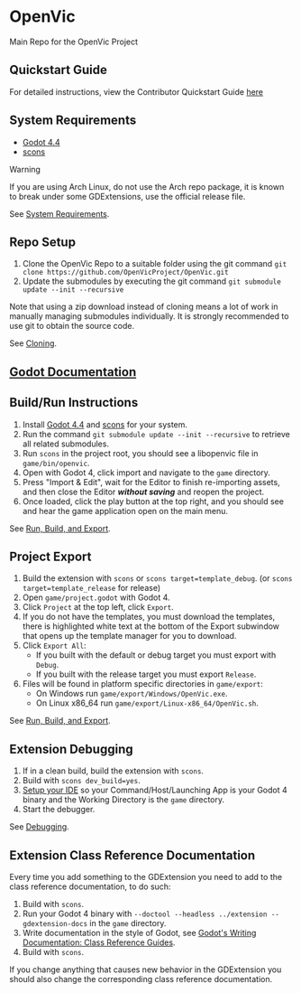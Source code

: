 # OpenVic
Main Repo for the OpenVic Project

## Quickstart Guide
For detailed instructions, view the Contributor Quickstart Guide [here](docs/contribution-quickstart-guide.md)

## System Requirements
* [Godot 4.4](https://github.com/godotengine/godot/releases/tag/4.4-stable)
* [scons](https://scons.org/)

> [!WARNING]
> If you are using Arch Linux, do not use the Arch repo package, it is known to break under some GDExtensions, use the official release file.

See [System Requirements](docs/contribution/system-requirements.md).

## Repo Setup
1. Clone the OpenVic Repo to a suitable folder using the git command `git clone https://github.com/OpenVicProject/OpenVic.git`
2. Update the submodules by executing the git command `git submodule update --init --recursive`

Note that using a zip download instead of cloning means a lot of work in manually managing submodules individually. It is strongly recommended to use git to obtain the source code.

See [Cloning](docs/contribution/cloning.md).

## [Godot Documentation](https://docs.godotengine.org/en/latest/)

## Build/Run Instructions
1. Install [Godot 4.4](https://github.com/godotengine/godot/releases/tag/4.4-stable) and [scons](https://scons.org/) for your system.
2. Run the command `git submodule update --init --recursive` to retrieve all related submodules.
3. Run `scons` in the project root, you should see a libopenvic file in `game/bin/openvic`.
4. Open with Godot 4, click import and navigate to the `game` directory.
5. Press "Import & Edit", wait for the Editor to finish re-importing assets, and then close the Editor ***without saving*** and reopen the project.
6. Once loaded, click the play button at the top right, and you should see and hear the game application open on the main menu.

See [Run, Build, and Export](docs/contribution/run-build-and-export.md).

## Project Export
1. Build the extension with `scons` or `scons target=template_debug`. (or `scons target=template_release` for release)
2. Open `game/project.godot` with Godot 4.
3. Click `Project` at the top left, click `Export`.
4. If you do not have the templates, you must download the templates, there is highlighted white text at the bottom of the Export subwindow that opens up the template manager for you to download.
5. Click `Export All`:
    * If you built with the default or debug target you must export with `Debug`.
    * If you built with the release target you must export `Release`.
6. Files will be found in platform specific directories in `game/export`:
    * On Windows run `game/export/Windows/OpenVic.exe`.
    * On Linux x86_64 run `game/export/Linux-x86_64/OpenVic.sh`.

See [Run, Build, and Export](docs/contribution/run-build-and-export.md).

## Extension Debugging
1. If in a clean build, build the extension with `scons`.
2. Build with `scons dev_build=yes`.
3. [Setup your IDE](https://godotengine.org/qa/108346/how-can-i-debug-runtime-errors-of-native-library-in-godot) so your Command/Host/Launching App is your Godot 4 binary and the Working Directory is the `game` directory.
4. Start the debugger.

See [Debugging](docs/contribution/debugging.md).

## Extension Class Reference Documentation
Every time you add something to the GDExtension you need to add to the class reference documentation, to do such:
1. Build with `scons`.
2. Run your Godot 4 binary with `--doctool --headless ../extension --gdextension-docs` in the `game` directory.
3. Write documentation in the style of Godot, see [Godot's Writing Documentation: Class Reference Guides](https://docs.godotengine.org/en/stable/contributing/documentation/index.html#class-reference-guides).
4. Build with `scons`.

If you change anything that causes new behavior in the GDExtension you should also change the corresponding class reference documentation.
